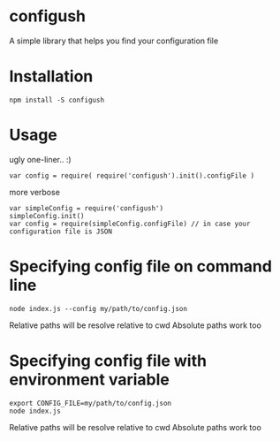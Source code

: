 configush
===============

A simple library that helps you find your configuration file

# Installation


```
npm install -S configush
```


# Usage

ugly one-liner.. :)

```
var config = require( require('configush').init().configFile )
```

more verbose

```
var simpleConfig = require('configush')
simpleConfig.init()
var config = require(simpleConfig.configFile) // in case your configuration file is JSON
```

# Specifying config file on command line

```
node index.js --config my/path/to/config.json
```

Relative paths will be resolve relative to cwd
Absolute paths work too

# Specifying config file with environment variable

```
export CONFIG_FILE=my/path/to/config.json
node index.js
```

Relative paths will be resolve relative to cwd
Absolute paths work too




